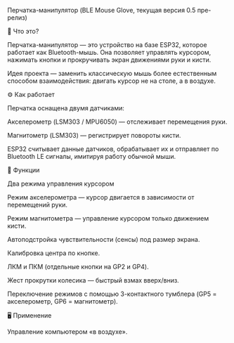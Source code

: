 Перчатка-манипулятор (BLE Mouse Glove, текущая версия 0.5 пре-релиз)

📌 Что это?

Перчатка-манипулятор — это устройство на базе ESP32, которое работает как Bluetooth-мышь.
Она позволяет управлять курсором, нажимать кнопки и прокручивать экран движениями руки и кисти.

Идея проекта — заменить классическую мышь более естественным способом взаимодействия:
двигать курсор не на столе, а в воздухе.

⚙️ Как работает

Перчатка оснащена двумя датчиками:

Акселерометр (LSM303 / MPU6050) — отслеживает перемещения руки.

Магнитометр (LSM303) — регистрирует повороты кисти.

ESP32 считывает данные датчиков, обрабатывает их и отправляет по Bluetooth LE сигналы, имитируя работу обычной мыши.

🔧 Функции

Два режима управления курсором

Режим акселерометра — курсор двигается в зависимости от перемещений руки.

Режим магнитометра — управление курсором только движением кисти.

Автоподстройка чувствительности (сенсы) под размер экрана.

Калибровка центра по кнопке.

ЛКМ и ПКМ (отдельные кнопки на GP2 и GP4).

Жест прокрутки колесика — быстрый взмах вверх/вниз.

Переключение режимов с помощью 3-контактного тумблера (GP5 = акселерометр, GP6 = магнитометр).

🖥️ Применение

Управление компьютером «в воздухе».
